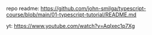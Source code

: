 repo readme: https://github.com/john-smilga/typescript-course/blob/main/01-typescript-tutorial/README.md

yt: https://www.youtube.com/watch?v=AqIxec1p7Xg